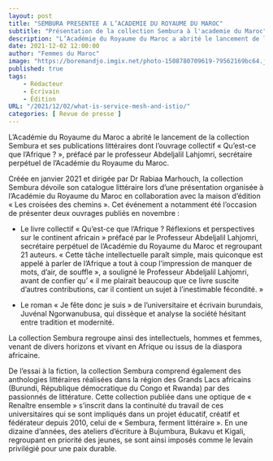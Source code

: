 ```yaml
---
layout: post 
title: "SEMBURA PRESENTEE A L’ACADEMIE DU ROYAUME DU MAROC"
subtitle: "Présentation de la collection Sembura à l'academie du Maroc"
description: "L’Académie du Royaume du Maroc a abrité le lancement de la collection Sembura et ses publications littéraires dont l’ouvrage collectif « Qu’est-ce que l’Afrique ? », préfacé par le professeur Abdeljalil Lahjomri, secrétaire perpétuel de l’Académie du Royaume du Maroc."
date: 2021-12-02 12:00:00
author: "Femmes du Maroc"
image: "https://boremandjo.imgix.net/photo-1508780709619-79562169bc64.jpg"
published: true
tags:
    - Rédacteur 
    - Écrivain
    - Édition
URL: "/2021/12/02/what-is-service-mesh-and-istio/"
categories: [ Revue de presse ]    
---
```


L’Académie du Royaume du Maroc a abrité le lancement de la collection Sembura et ses publications littéraires dont l’ouvrage collectif « Qu’est-ce que l’Afrique ? », préfacé par le professeur Abdeljalil Lahjomri, secrétaire perpétuel de l’Académie du Royaume du Maroc.

Créée en janvier 2021 et dirigée par Dr Rabiaa Marhouch, la collection Sembura dévoile son catalogue littéraire lors d’une présentation organisée à l’Académie du Royaume du Maroc en collaboration avec la maison d’édition « Les croisées des chemins ». Cet événement a notamment été l’occasion de présenter deux ouvrages publiés en novembre :

 

- Le livre collectif « Qu’est-ce que l’Afrique ? Réflexions et perspectives sur le continent africain » préfacé par le Professeur Abdeljalil Lahjomri, secrétaire perpétuel de l’Académie du Royaume du Maroc et regroupant 21 auteurs. « Cette tâche intellectuelle paraît simple, mais quiconque est appelé à parler de l’Afrique a tout à coup l’impression de manquer de mots, d’air, de souffle », a souligné le Professeur Abdeljalil Lahjomri, avant de confier qu’ « il me plairait beaucoup que ce livre suscite d’autres contributions, car il contient un sujet à l’inestimable fécondité. »
 

- Le roman « Je fête donc je suis » de l’universitaire et écrivain burundais, Juvénal Ngorwanubusa, qui dissèque et analyse la société hésitant entre tradition et modernité.
 

La collection Sembura regroupe ainsi des intellectuels, hommes et femmes, venant de divers horizons et vivant en Afrique ou issus de la diaspora africaine. 

 

De l’essai à la fiction, la collection Sembura comprend également des anthologies littéraires réalisées dans la région des Grands Lacs africains (Burundi, République démocratique du Congo et Rwanda) par des passionnés de littérature. Cette collection publiée dans une optique de « Renaître ensemble » s’inscrit dans la continuité du travail de ces universitaires qui se sont impliqués dans un projet éducatif, créatif et fédérateur depuis 2010, celui de « Sembura, ferment littéraire ». En une dizaine d’années, des ateliers d’écriture à Bujumbura, Bukavu et Kigali, regroupant en priorité des jeunes, se sont ainsi imposés comme le levain privilégié pour une paix durable. 